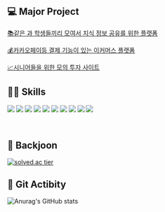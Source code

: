 ## 💻 Major Project  
[📚같은 과 학생들끼리 모여서 지식 정보 공유를 위한 플랫폼](https://github.com/jmlee119/maphant-app)  

[💰카카오페이등 결제 기능이 있는 이커머스 플랫폼](https://github.com/5-tyranno-develops)   

[📈시니어들을 위한 모의 투자 사이트](https://github.com/1-screeningHumanity)

## 👩‍💻 Skills

<img src="https://img.shields.io/badge/HTML-E34F26?style=flat-square&logo=HTML5&logoColor=white" /> <img src="https://img.shields.io/badge/CSS-1572B6?style=flat-square&logo=CSS3&logoColor=white" /> <img  src="https://img.shields.io/badge/tailwindcss-06B6D4?style=flat-square&logo=React&logoColor=white"/> 
<img src="https://img.shields.io/badge/Javascript-F7DF1E?style=flat-square&logo=Javascript&logoColor=white" />
<img src="https://img.shields.io/badge/Typescript-3178C6?style=flat-square&logo=Typescript&logoColor=white" />
<img src="https://img.shields.io/badge/React-61DAFB?style=flat-square&logo=React&logoColor=white" />
<img src="https://img.shields.io/badge/Next.js-000000?style=flat-squaret&logo=Next.js&logoColor=white" />
<img src="https://img.shields.io/badge/MySQL-4479A1?style=flat-square&logo=MySQL&logoColor=white" />
<img  src="https://img.shields.io/badge/Recoil-3578e5?style=flat-square&logo=Recoil&logoColor=white"/> 
<img  src="https://img.shields.io/badge/Redux-764ABC?style=flat-square&logo=Redux&logoColor=white"/> 
 
<br />

## 📆 Backjoon
[![solved.ac tier](http://mazassumnida.wtf/api/generate_badge?boj=jimin1001)](https://solved.ac/jimin1001)


## 🌱 Git Actibity 
![Anurag's GitHub stats](https://github-readme-stats.vercel.app/api?username=jmlee119&show_icons=true&theme=vue)



<!--
**jmlee119/jmlee119** is a ✨ _special_ ✨ repository because its `README.md` (this file) appears on your GitHub profile.

Here are some ideas to get you started:

- 🔭 I’m currently working on ...
- 🌱 I’m currently learning ...
- 👯 I’m looking to collaborate on ...
- 🤔 I’m looking for help with ...
- 💬 Ask me about ...
- 📫 How to reach me: ...
- 😄 Pronouns: ...
- ⚡ Fun fact: ...
-->
